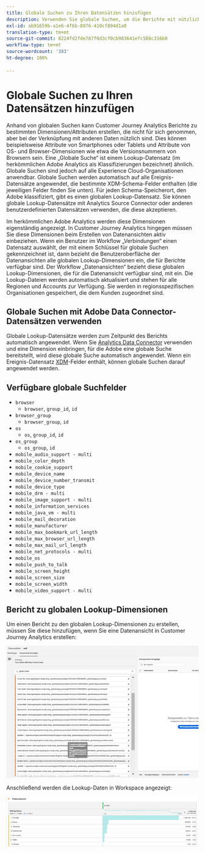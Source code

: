 ```yaml
---
title: Globale Suchen zu Ihren Datensätzen hinzufügen
description: Verwenden Sie globale Suchen, um die Berichte mit nützlichen Dimensionen in Customer Journey Analytics zu ergänzen.
exl-id: ab91659b-a1e6-4f6b-8976-410cf894d1a0
translation-type: tm+mt
source-git-commit: 8224fd2fde787f0d3cf0cb983641efc588c316b0
workflow-type: tm+mt
source-wordcount: '383'
ht-degree: 100%

---
```


# Globale Suchen zu Ihren Datensätzen hinzufügen

Anhand von globalen Suchen kann Customer Journey Analytics Berichte zu bestimmten Dimensionen/Attributen erstellen, die nicht für sich genommen, aber bei der Verknüpfung mit anderen Daten nützlich sind. Dies können beispielsweise Attribute von Smartphones oder Tablets und Attribute von OS- und Browser-Dimensionen wie etwa die Versionsnummern von Browsern sein. Eine „Globale Suche“ ist einem Lookup-Datensatz (im herkömmlichen Adobe Analytics als Klassifizierungen bezeichnet) ähnlich. Globale Suchen sind jedoch auf alle Experience Cloud-Organisationen anwendbar. Globale Suchen werden automatisch auf alle Ereignis-Datensätze angewendet, die bestimmte XDM-Schema-Felder enthalten (die jeweiligen Felder finden Sie unten).
Für jeden Schema-Speicherort, den Adobe klassifiziert, gibt es einen globalen Lookup-Datensatz. Sie können globale Lookup-Datensätze mit Analytics Source Connector oder anderen benutzerdefinierten Datensätzen verwenden, die diese akzeptieren.

Im herkömmlichen Adobe Analytics werden diese Dimensionen eigenständig angezeigt. In Customer Journey Analytics hingegen müssen Sie diese Dimensionen beim Erstellen von Datenansichten aktiv einbeziehen. Wenn ein Benutzer im Workflow „Verbindungen“ einen Datensatz auswählt, der mit einem Schlüssel für globale Suchen gekennzeichnet ist, dann bezieht die Benutzeroberfläche der Datenansichten alle globalen Lookup-Dimensionen ein, die für Berichte verfügbar sind. Der Workflow „Datenansichten“ bezieht diese globalen Lookup-Dimensionen, die für die Datenansicht verfügbar sind, mit ein. Die Lookup-Dateien werden automatisch aktualisiert und stehen für alle Regionen und Accounts zur Verfügung. Sie werden in regionsspezifischen Organisationen gespeichert, die dem Kunden zugeordnet sind.

## Globale Suchen mit Adobe Data Connector-Datensätzen verwenden

Globale Lookup-Datensätze werden zum Zeitpunkt des Berichts automatisch angewendet. Wenn Sie [Analytics Data Connector](https://experienceleague.adobe.com/docs/experience-platform/sources/connectors/adobe-applications/analytics.html?lang=de-DE#connectors) verwenden und eine Dimension einbringen, für die Adobe eine globale Suche bereitstellt, wird diese globale Suche automatisch angewendet. Wenn ein Ereignis-Datensatz [XDM](https://experienceleague.adobe.com/docs/experience-platform/xdm/home.html?lang=de-DE)-Felder enthält, können globale Suchen darauf angewendet werden.

## Verfügbare globale Suchfelder

* `browser`
   * `browser`, `group_id`, `id`
* `browser_group`
   * `browser_group`, `id`
* `os`
   * `os`,  `group_id`,  `id`
* `os_group`
   * `os_group`,  `id`
* `mobile_audio_support - multi`
* `mobile_color_depth`
* `mobile_cookie_support`
* `mobile_device_name`
* `mobile_device_number_transmit`
* `mobile_device_type`
* `mobile_drm - multi`
* `mobile_image_support - multi`
* `mobile_information_services`
* `mobile_java_vm - multi`
* `mobile_mail_decoration`
* `mobile_manufacturer`
* `mobile_max_bookmark_url_length`
* `mobile_max_browser_url_length`
* `mobile_max_mail_url_length`
* `mobile_net_protocols - multi`
* `mobile_os`
* `mobile_push_to_talk`
* `mobile_screen_height`
* `mobile_screen_size`
* `mobile_screen_width`
* `mobile_video_support - multi`

## Bericht zu globalen Lookup-Dimensionen

Um einen Bericht zu den globalen Lookup-Dimensionen zu erstellen, müssen Sie diese hinzufügen, wenn Sie eine Datenansicht in Customer Journey Analytics erstellen:

![](assets/global-lookup.png)

Anschließend werden die Lookup-Daten in Workspace angezeigt:

![](assets/gl-reporting.png)
